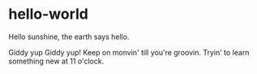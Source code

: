 # hello-world
Hello sunshine, the earth says hello.

Giddy yup Giddy yup! 
Keep on monvin' till you're groovin. Tryin' to learn something new at 11 o'clock.
